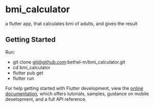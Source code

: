 # bmi_calculator

a flutter app, that calculates bmi of adults, and gives the result

## Getting Started
Run:
- git clone git@github.com:bethel-m/bmi_calculator.git 
- cd bmi_calculator
- flutter pub get 
- flutter run

For help getting started with Flutter development, view the
[online documentation](https://docs.flutter.dev/), which offers tutorials,
samples, guidance on mobile development, and a full API reference.
